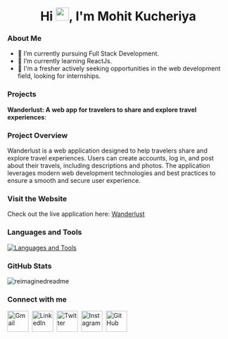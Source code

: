 <h1 align="center">Hi  <img src="https://user-images.githubusercontent.com/39955420/147578264-bae0526c-028a-49d2-8af8-d08bb4edbd2a.gif" height="30" width="30">, I'm Mohit Kucheriya</h1>

### About Me

- 🔭 I’m currently pursuing Full Stack Development.
- 🌱 I’m currently learning ReactJs.
- 💼 I'm a fresher actively seeking opportunities in the web development field, looking for internships.

### Projects

 **Wanderlust: A web app for travelers to share and explore travel experiences**:
 ### Project Overview

Wanderlust is a web application designed to help travelers share and explore travel experiences. Users can create accounts, log in, and post about their travels, including descriptions and photos. The application leverages modern web development technologies and best practices to ensure a smooth and secure user experience.

### Visit the Website

Check out the live application here: [Wanderlust](https://wanderlust-srtn.onrender.com/listings)

### Languages and Tools

<p align="left">
  <a href="https://skillicons.dev">
    <img src="https://skillicons.dev/icons?i=html,css,bootstrap,js,express,nodejs,mongodb,react,redux,tailwind,git,github" alt="Languages and Tools"/>
  </a>
</p>

### GitHub Stats

<img src="https://myreadme.vercel.app/api/embed/Mohit-Kucheriya?panels=userstatistics,toprepositories,toplanguages,commitgraph" alt="reimaginedreadme" />

### Connect with me

[<img src="https://skillicons.dev/icons?i=gmail" alt="Gmail" width="48" >](mailto:kucheriyamohit@gmail.com)&nbsp;
[<img src="https://skillicons.dev/icons?i=linkedin" alt="LinkedIn" width="48">](https://www.linkedin.com/in/mohit-kucheriya-77998924a/)&nbsp; 
[<img src="https://skillicons.dev/icons?i=twitter" alt="Twitter" width="48">](https://x.com/MohitKucheriya)&nbsp; 
[<img src="https://skillicons.dev/icons?i=instagram" alt="Instagram" width="48">](https://www.instagram.com/pisuuu_4022/?next=%2F)&nbsp; 
[<img src="https://skillicons.dev/icons?i=github" alt="GitHub" width="48">](https://github.com/Mohit-Kucheriya)












